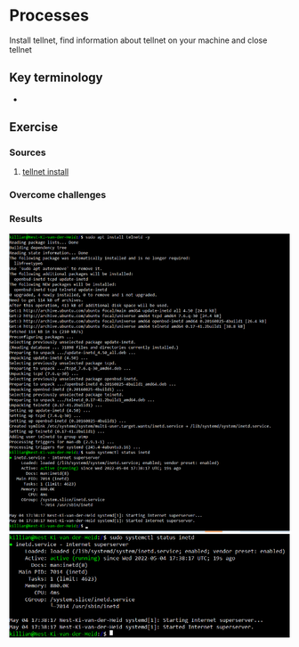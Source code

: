 # Processes 
Install tellnet, find information about tellnet on your machine and close tellnet

## Key terminology
 - 
 


## Exercise
### Sources
1. [tellnet install](https://www.howtoforge.com/how-to-install-and-use-telnet-on-ubuntu/)




### Overcome challenges



### Results
![SS](../../00_includes/LNX-06/instaltellnet.png)
![SS](../../00_includes/LNX-06/PID.png)
